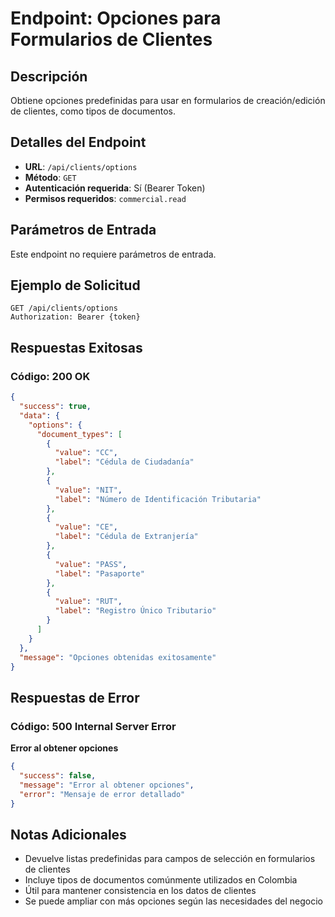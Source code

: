 # Endpoint: Opciones para Formularios de Clientes

## Descripción
Obtiene opciones predefinidas para usar en formularios de creación/edición de clientes, como tipos de documentos.

## Detalles del Endpoint
- **URL**: `/api/clients/options`
- **Método**: `GET`
- **Autenticación requerida**: Sí (Bearer Token)
- **Permisos requeridos**: `commercial.read`

## Parámetros de Entrada
Este endpoint no requiere parámetros de entrada.

## Ejemplo de Solicitud
```http
GET /api/clients/options
Authorization: Bearer {token}
```

## Respuestas Exitosas

### Código: 200 OK
```json
{
  "success": true,
  "data": {
    "options": {
      "document_types": [
        {
          "value": "CC",
          "label": "Cédula de Ciudadanía"
        },
        {
          "value": "NIT",
          "label": "Número de Identificación Tributaria"
        },
        {
          "value": "CE",
          "label": "Cédula de Extranjería"
        },
        {
          "value": "PASS",
          "label": "Pasaporte"
        },
        {
          "value": "RUT",
          "label": "Registro Único Tributario"
        }
      ]
    }
  },
  "message": "Opciones obtenidas exitosamente"
}
```

## Respuestas de Error

### Código: 500 Internal Server Error
**Error al obtener opciones**
```json
{
  "success": false,
  "message": "Error al obtener opciones",
  "error": "Mensaje de error detallado"
}
```

## Notas Adicionales
- Devuelve listas predefinidas para campos de selección en formularios de clientes
- Incluye tipos de documentos comúnmente utilizados en Colombia
- Útil para mantener consistencia en los datos de clientes
- Se puede ampliar con más opciones según las necesidades del negocio
